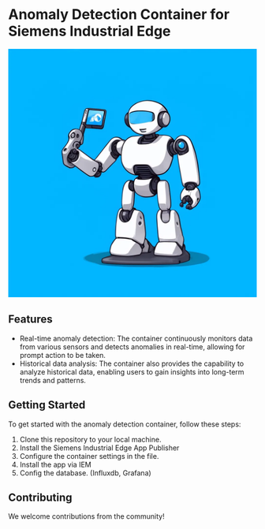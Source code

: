 # Anomaly Detection Container for Siemens Industrial Edge

![Anomaly Detection Icon](image.webp)

## Features

- Real-time anomaly detection: The container continuously monitors data from various sensors and detects anomalies in real-time, allowing for prompt action to be taken.
- Historical data analysis: The container also provides the capability to analyze historical data, enabling users to gain insights into long-term trends and patterns.

## Getting Started

To get started with the anomaly detection container, follow these steps:

1. Clone this repository to your local machine.
2. Install the Siemens Industrial Edge App Publisher
3. Configure the container settings in the file.
4. Install the app via IEM
5. Config the database. (Influxdb, Grafana)


## Contributing

We welcome contributions from the community! 

